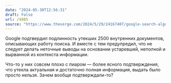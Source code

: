 ```yaml
---
date: "2024-05-30T12:56:31"
draft: False
url: /4885
source: "https://www.theverge.com/2024/5/29/24167407/google-search-algorithm-documents-leak-confirmation"
---
```


Google подтвердил подлинность утекших 2500 внутренних документов, описывающих работу поиска. И вместе с тем предупредил, что не следует делать неточные выводы на основании устаревшей, неполной и вырванной из контекста информации.

Что-то у них совсем плохо с пиаром — более ясного подтверждения, что утекла актуальная и достаточно полная информация, выдать было просто нельзя. Зачем вообще подтверждали-то?
